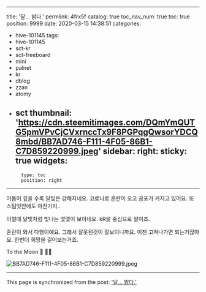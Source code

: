 
---
title: '달... 밝다.'
permlink: 4frx5f
catalog: true
toc_nav_num: true
toc: true
position: 9999
date: 2020-03-15 14:38:51
categories:
- hive-101145
tags:
- hive-101145
- sct-kr
- sct-freeboard
- mini
- palnet
- kr
- dblog
- zzan
- atomy
- sct
thumbnail: 'https://cdn.steemitimages.com/DQmYmQUTG5pmVPvCjCVxrnccTx9F8PGPqgQwsorYDCQ8mbd/BB7AD746-F111-4F05-86B1-C7D859220999.jpeg'
sidebar:
    right:
        sticky: true
widgets:
    -
        type: toc
        position: right
---


어둠이 깊을 수록 달빛은 강해지네요. 
코로나로 혼란이 오고 공포가 커지고 있어요. 
또 스팀잇안에도 마찬가지..

이럴때 달빛처럼 빛나는 몇몇이 보이네요. 
kR을 중심으로 말이죠. 

혼란이 와서 다행이예요. 
그래서 잘못된것이 잘보이니까요. 
이젠 고쳐나가면 되는거잖아요. 
한번더 희망을 걸어보는거죠. 

To the Moon 🌝 🙏🏻 

![BB7AD746-F111-4F05-86B1-C7D859220999.jpeg](https://cdn.steemitimages.com/DQmYmQUTG5pmVPvCjCVxrnccTx9F8PGPqgQwsorYDCQ8mbd/BB7AD746-F111-4F05-86B1-C7D859220999.jpeg)

- - -

This page is synchronized from the post: ['달... 밝다.'](https://steemit.com/@kingbit/4frx5f)
